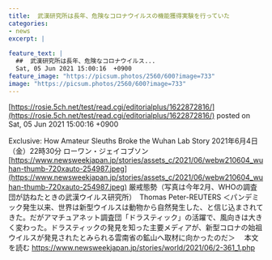 ```yaml
---
title:  武漢研究所は長年、危険なコロナウイルスの機能獲得実験を行っていた  
categories:
- news
excerpt: |
  
feature_text: |
  ##  武漢研究所は長年、危険なコロナウイルス...
  Sat, 05 Jun 2021 15:00:16  +0900
feature_image: "https://picsum.photos/2560/600?image=733"
image: "https://picsum.photos/2560/600?image=733"
---
```


[https://rosie.5ch.net/test/read.cgi/editorialplus/1622872816/](https://rosie.5ch.net/test/read.cgi/editorialplus/1622872816/)
posted on Sat, 05 Jun 2021 15:00:16  +0900

<!--more-->

Exclusive: How Amateur Sleuths Broke the Wuhan Lab Story 2021年6月4日（金）22時30分 ローワン・ジェイコブソン [https://www.newsweekjapan.jp/stories/assets_c/2021/06/webw210604_wuhan-thumb-720xauto-254987.jpeg](https://www.newsweekjapan.jp/stories/assets_c/2021/06/webw210604_wuhan-thumb-720xauto-254987.jpeg) 厳戒態勢（写真は今年2月、WHOの調査団が訪ねたときの武漢ウイルス研究所）　Thomas Peter-REUTERS ＜パンデミック発生以来、世界は新型ウイルスは動物から自然発生した、と信じ込まされてきた。だがアマチュアネット調査団「ドラスティック」の活躍で、風向きは大きく変わった。ドラスティックの発見を知った主要メディアが、新型コロナの始祖ウイルスが発見されたとみられる雲南省の鉱山へ取材に向かったのだ＞ 　本文を読む https://www.newsweekjapan.jp/stories/world/2021/06/2-361_1.php
